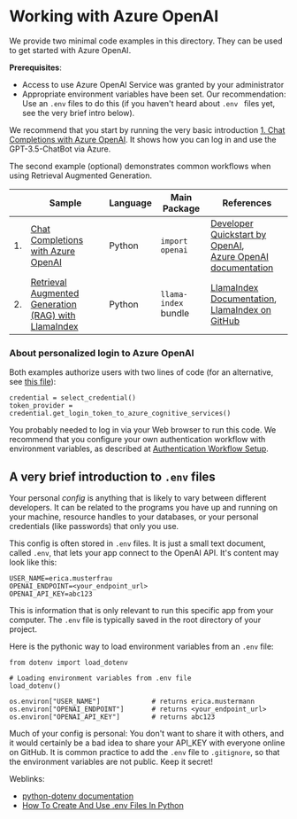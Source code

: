 # Working with Azure OpenAI

We provide two minimal code examples in this directory. They can be used to get started with Azure OpenAI.

**Prerequisites**:

- Access to use Azure OpenAI Service was granted by your administrator
- Appropriate environment variables have been set. Our recommendation: Use an `.env` files to do this (if you haven't 
heard about `.env ` files yet, see the very brief intro below).

We recommend that you start by running the very basic introduction [1. Chat Completions with Azure OpenAI](soda_starter_code_Azure_OpenAI.py).
It shows how you can log in and use the GPT-3.5-ChatBot via Azure.

The second example (optional) demonstrates common workflows when using Retrieval Augmented Generation.

|    | Sample                                                                                                    | Language | Main Package         | References                                                                                                                                                                                   | 
|----|-----------------------------------------------------------------------------------------------------------|----------|----------------------|----------------------------------------------------------------------------------------------------------------------------------------------------------------------------------------------|
| 1. | [Chat Completions with Azure OpenAI](soda_starter_code_Azure_OpenAI.py)                                   | Python   | `import openai`      | [Developer Quickstart by OpenAI](https://platform.openai.com/docs/quickstart?context=python), <br/>[Azure OpenAI documentation](https://learn.microsoft.com/en-us/azure/ai-services/openai/) |
| 2. | [Retrieval Augmented Generation (RAG) with LlamaIndex](soda_starter_code_RetrievalAugmentedGeneration.py) | Python   | `llama-index` bundle | [LlamaIndex Documentation](https://docs.llamaindex.ai/en/stable/getting_started/installation.html), <br/>[LlamaIndex on GitHub](https://github.com/run-llama/llama_index)                    |

### About personalized login to Azure OpenAI

Both examples authorize users with two lines of code (for an alternative, 
see [this file](../azure_authentication/README.md)):

```
credential = select_credential()
token_provider = credential.get_login_token_to_azure_cognitive_services()
```

You probably needed to log in via your Web browser to run this code. We recommend that you configure your own 
authentication workflow with environment variables, as 
described at [Authentication Workflow Setup](../azure_authentication/AuthenticationWorkflowSetup.md).

## A very brief introduction to `.env` files

Your personal _config_ is anything that is likely to vary between different developers. It can be related
to the programs you have up and running on your machine, resource handles to your databases, or your personal 
credentials (like passwords) that only you use.

This config is often stored in `.env` files. It is just a small text document, called `.env`, that lets
your app connect to the OpenAI API. It's content may look like this:

```
USER_NAME=erica.musterfrau
OPENAI_ENDPOINT=<your_endpoint_url>
OPENAI_API_KEY=abc123
```

This is information that is only relevant to run this specific app from your computer. The `.env` file is
typically saved in the root directory of your project.

Here is the pythonic way to load environment variables from an `.env` file:

```
from dotenv import load_dotenv

# Loading environment variables from .env file
load_dotenv()

os.environ["USER_NAME"]             # returns erica.mustermann
os.environ["OPENAI_ENDPOINT"]       # returns <your_endpoint_url>
os.environ["OPENAI_API_KEY"]        # returns abc123
```

Much of your config is personal: You don't want to share it with others, and it would certainly be a bad idea to share
your API_KEY with everyone online on GitHub. It is common practice to add the `.env` file to `.gitignore`, so that
the environment variables are not public.  Keep it secret!

Weblinks:

- [python-dotenv documentation](https://pypi.org/project/python-dotenv/)
- [How To Create And Use .env Files In Python](https://www.geeksforgeeks.org/how-to-create-and-use-env-files-in-python/)

